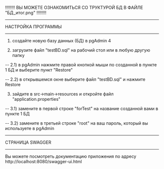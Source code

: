 
!!!!!!!! ВЫ МОЖЕТЕ ОЗНАКОМИТЬСЯ СО ТРУКТУРОЙ БД В ФАЙЛЕ "БД_итог.png" !!!!!!!! 

____________________________________________________________________________________________
НАСТРОЙКА ПРОГРАММЫ
____________________________________________________________________________________________

1) создайте новую базу данных (БД) в pgAdmin 4

2) загрузите файл "testBD.sql" на рабочий стол или в любую другую папку
   
-- 2.1) в pgAdmin нажмите правой кнопкой мыши по созданной в пункте 1 БД и выберите пункт "Restore"

-- 2.2) в открывшемся окне выберите файл "testBD.sql" и нажмите Restore
   
3) зайдите в src->main->resources и откройте файл "application.properties"
   
-- 3.1) замените в первой строке "forTest" на название созданной вами в пункте 1 БД

-- 3.2) замените в третьей строке "root" на ваш пароль, который вы используете в pgAdmin

____________________________________________________________________________________________

СТРАНИЦА SWAGGER
____________________________________________________________________________________________

Вы можете посмотреть документацию приложения по адресу http://localhost:8080/swagger-ui.html

   
